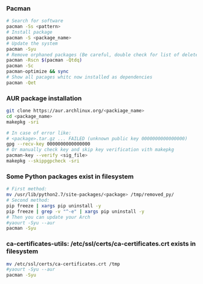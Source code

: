 
### Pacman
```sh
# Search for software
pacman -Ss <pattern>
# Install package
pacman -S <package_name>
# Update the system
pacman -Syu
# Remove orphaned packages (Be careful, double check for list of deleted packages)
pacman -Rscn $(pacman -Qtdq)
pacman -Sc
pacman-optimize && sync
# Show all pacages whitc now installed as dependencies
pacman -Qet
```

### AUR package installation
```sh
git clone https://aur.archlinux.org/<packiage_name>
cd <package_name>
makepkg -sri

# In case of error like:
# <package>.tar.gz ... FAILED (unknown public key 0000000000000000)
gpg --recv-key 0000000000000000
# Or manually check key and skip key verification vith makepkg
pacman-key --verify <sig_file>
makepkg --skippgpcheck -sri
```

### Some Python packages exist in filesystem
```bash
# First method:
mv /usr/lib/python2.7/site-packages/<package> /tmp/removed_py/
# Second method:
pip freeze | xargs pip uninstall -y
pip freeze | grep -v "^-e" | xargs pip uninstall -y
# Then you can update your Arch
#yaourt -Syu --aur
pacman -Syu
```

### ca-certificates-utils: /etc/ssl/certs/ca-certificates.crt exists in filesystem
```bash
mv /etc/ssl/certs/ca-certificates.crt /tmp
#yaourt -Syu --aur
pacman -Syu
```

